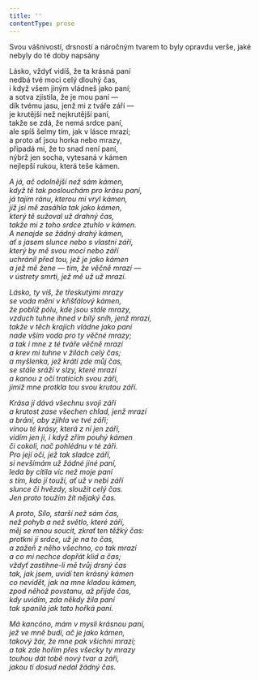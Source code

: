```yaml
---
title: ''
contentType: prose
---
```


Svou vášnivostí, drsností a náročným tvarem to byly opravdu verše, jaké nebyly do té doby napsány

  

Lásko, vždyť vidíš, že ta krásná paní  
nedbá tvé moci celý dlouhý čas,  
i když všem jiným vládneš jako paní;  
a sotva zjistila, že je mou paní —  
dík tvému jasu, jenž mi z tváře září —  
je krutější než nejkrutější paní,  
takže se zdá, že nemá srdce paní,  
ale spíš šelmy tím, jak v lásce mrazí;  
a proto ať jsou horka nebo mrazy,  
připadá mi, že to snad není paní,  
nýbrž jen socha, vytesaná v kámen  
nejlepší rukou, která teše kámen.

_A já, ač odolnější než sám kámen,  
když tě tak poslouchám pro krásu paní,  
já tajím ránu, kterou mi vryl kámen,  
jíž jsi mě zasáhla tak jako kámen,  
který tě sužoval už drahný čas,  
takže mi z toho srdce ztuhlo v kámen.  
A nenajde se žádný drahý kámen,  
ať s jasem slunce nebo s vlastní září,  
který by mě svou mocí nebo září  
uchránil před tou, jež je jako kámen  
a jež mě žene — tím, že věčně mrazí —  
v ústrety smrti, jež mě už už mrazí._

_Lásko, ty víš, že třeskutými mrazy  
se voda mění v křišťálový kámen,  
že poblíž pólu, kde jsou stále mrazy,  
vzduch tuhne ihned v bílý sníh, jenž mrazí,  
takže v těch krajích vládne jako paní  
nade vším voda pro ty věčné mrazy;  
a tak i mne z té tváře věčně mrazí  
a krev mi tuhne v žilách celý čas;  
a myšlenka, jež krátí zde můj čas,  
se stále sráží v slzy, které mrazí  
a kanou z očí tratících svou záři,  
jimiž mne protkla tou svou krutou září._

_Krása jí dává všechnu svoji záři  
a krutost zase všechen chlad, jenž mrazí  
a brání, aby zjihla ve tvé záři;  
vinou té krásy, která z ní jen září,  
vidím jen ji, i když zřím pouhý kámen  
či cokoli, nač pohlédnu v té záři.  
Pro její oči, jež tak sladce září,  
si nevšímám už žádné jiné paní,  
leda by cítila víc než moje paní  
s tím, kdo jí touží, ať už v nebi září  
slunce či hvězdy, sloužit celý čas.  
Jen proto toužím žít nějaký čas._

_A proto, Sílo, starší než sám čas,  
než pohyb a než světlo, které září,  
měj se mnou soucit, zkrať ten těžký čas:  
protkni jí srdce, už je na to čas,  
a zažeň z něho všechno, co tak mrazí  
a co mi nechce dopřát klid a čas;  
vždyť zastihne-li mě tvůj drsný čas  
tak, jak jsem, uvidí ten krásný kámen  
co nevidět, jak na mne kladou kámen,  
zpod něhož povstanu, až přijde čas,  
kdy uvidím, zda někdy žila paní  
tak spanilá jak tato hořká paní._

_Má kancóno, mám v mysli krásnou paní,  
jež ve mně budí, ač je jako kámen,  
takový žár, že mne pak všichni mrazí;  
a tak zde hořím přes všecky ty mrazy  
touhou dát tobě nový tvar a záři,  
jakou ti dosud nedal žádný čas._
